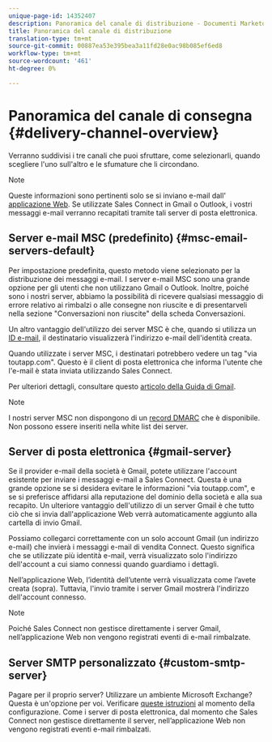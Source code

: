 ```yaml
---
unique-page-id: 14352407
description: Panoramica del canale di distribuzione - Documenti Marketo - Documentazione del prodotto
title: Panoramica del canale di distribuzione
translation-type: tm+mt
source-git-commit: 00887ea53e395bea3a11fd28e0ac98b085ef6ed8
workflow-type: tm+mt
source-wordcount: '461'
ht-degree: 0%

---
```



# Panoramica del canale di consegna {#delivery-channel-overview}

Verranno suddivisi i tre canali che puoi sfruttare, come selezionarli, quando scegliere l&#39;uno sull&#39;altro e le sfumature che li circondano.

>[!NOTE]
>
>Queste informazioni sono pertinenti solo se si inviano e-mail dall&#39; [applicazione Web](http://toutapp.com/login). Se utilizzate Sales Connect in Gmail o Outlook, i vostri messaggi e-mail verranno recapitati tramite tali server di posta elettronica.

## Server e-mail MSC (predefinito) {#msc-email-servers-default}

Per impostazione predefinita, questo metodo viene selezionato per la distribuzione dei messaggi e-mail. I server e-mail MSC sono una grande opzione per gli utenti che non utilizzano Gmail o Outlook. Inoltre, poiché sono i nostri server, abbiamo la possibilità di ricevere qualsiasi messaggio di errore relativo ai rimbalzi o alle consegne non riuscite e di presentarveli nella sezione &quot;Conversazioni non riuscite&quot; della scheda Conversazioni.

Un altro vantaggio dell&#39;utilizzo dei server MSC è che, quando si utilizza un [ID e-mail](https://help.toutapp.com/hc/en-us/articles/215371427), il destinatario visualizzerà l&#39;indirizzo e-mail dell&#39;identità creata.

Quando utilizzate i server MSC, i destinatari potrebbero vedere un tag &quot;via toutapp.com&quot;. Questo è il client di posta elettronica che informa l&#39;utente che l&#39;e-mail è stata inviata utilizzando Sales Connect.

Per ulteriori dettagli, consultare questo [articolo della Guida di Gmail](https://support.google.com/mail/answer/1311182?hl=en).

>[!NOTE]
>
>I nostri server MSC non dispongono di un [record DMARC](https://dmarc.org/) che è disponibile. Non possono essere inseriti nella white list dei server.

## Server di posta elettronica {#gmail-server}

Se il provider e-mail della società è Gmail, potete utilizzare l&#39;account esistente per inviare i messaggi e-mail a Sales Connect. Questa è una grande opzione se si desidera evitare le informazioni &quot;via toutapp.com&quot;, e se si preferisce affidarsi alla reputazione del dominio della società e alla sua recapito. Un ulteriore vantaggio dell&#39;utilizzo di un server Gmail è che tutto ciò che si invia dall&#39;applicazione Web verrà automaticamente aggiunto alla cartella di invio Gmail.

Possiamo collegarci correttamente con un solo account Gmail (un indirizzo e-mail) che invierà i messaggi e-mail di vendita Connect. Questo significa che se utilizzate più identità e-mail, verrà visualizzato solo l&#39;indirizzo dell&#39;account a cui siamo connessi quando guardiamo i dettagli.

Nell’applicazione Web, l’identità dell’utente verrà visualizzata come l’avete creata (sopra). Tuttavia, l&#39;invio tramite i server Gmail mostrerà l&#39;indirizzo dell&#39;account connesso.

>[!NOTE]
>
>Poiché Sales Connect non gestisce direttamente i server Gmail, nell’applicazione Web non vengono registrati eventi di e-mail rimbalzate.

## Server SMTP personalizzato {#custom-smtp-server}

Pagare per il proprio server? Utilizzare un ambiente Microsoft Exchange? Questa è un&#39;opzione per voi. Verificare [queste istruzioni](http://docs.marketo.com/x/zYTS) al momento della configurazione. Come i server di posta elettronica, dal momento che Sales Connect non gestisce direttamente il server, nell’applicazione Web non vengono registrati eventi e-mail rimbalzati.

